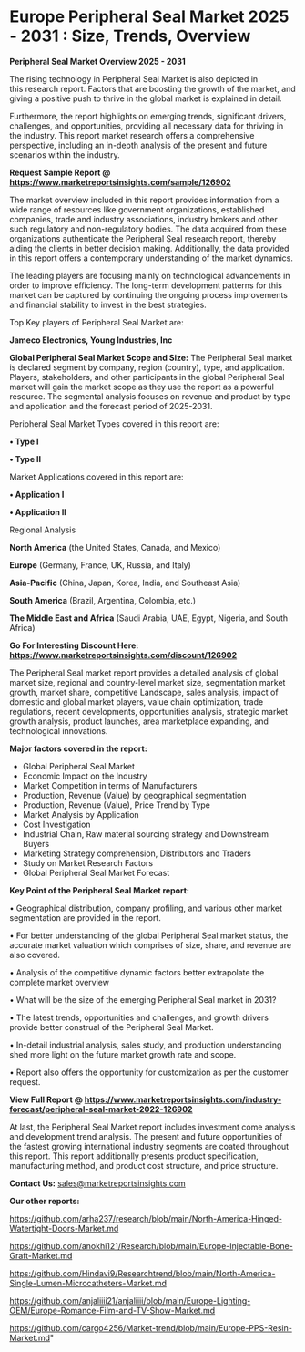  # Europe Peripheral Seal Market 2025 - 2031 : Size, Trends, Overview

<Strong> Peripheral Seal Market Overview 2025 - 2031</strong>

The rising technology in Peripheral Seal Market is also depicted in this research report. Factors that are boosting the growth of the market, and giving a positive push to thrive in the global market is explained in detail.

Furthermore, the report highlights on emerging trends, significant drivers, challenges, and opportunities, providing all necessary data for thriving in the industry. This report market research offers a comprehensive perspective, including an in-depth analysis of the present and future scenarios within the industry.

<strong>Request Sample Report @ <a href=https://www.marketreportsinsights.com/sample/126902>https://www.marketreportsinsights.com/sample/126902</a></strong>

The market overview included in this report provides information from a wide range of resources like government organizations, established companies, trade and industry associations, industry brokers and other such regulatory and non-regulatory bodies. The data acquired from these organizations authenticate the Peripheral Seal research report, thereby aiding the clients in better decision making. Additionally, the data provided in this report offers a contemporary understanding of the market dynamics.

The leading players are focusing mainly on technological advancements in order to improve efficiency. The long-term development patterns for this market can be captured by continuing the ongoing process improvements and financial stability to invest in the best strategies.

Top Key players of Peripheral Seal Market are:

<strong>Jameco Electronics, Young Industries, Inc</strong>

<strong><b>Global Peripheral Seal Market Scope and Size:</b></strong>
The Peripheral Seal market is declared segment by company, region (country), type, and application. Players, stakeholders, and other participants in the global Peripheral Seal market will gain the market scope as they use the report as a powerful resource. The segmental analysis focuses on revenue and product by type and application and the forecast period of 2025-2031.

Peripheral Seal Market Types covered in this report are:

<strong>• Type I

• Type II</strong>

Market Applications covered in this report are:

<strong>• Application I

• Application II</strong> 

Regional Analysis

<strong>North America</strong> (the United States, Canada, and Mexico)

<strong>Europe</strong> (Germany, France, UK, Russia, and Italy)

<strong>Asia-Pacific</strong> (China, Japan, Korea, India, and Southeast Asia)

<strong>South America</strong> (Brazil, Argentina, Colombia, etc.)

<strong>The Middle East and Africa</strong> (Saudi Arabia, UAE, Egypt, Nigeria, and South Africa)

<strong>Go For Interesting Discount Here: <a href=https://www.marketreportsinsights.com/discount/126902>https://www.marketreportsinsights.com/discount/126902</a></strong>

The Peripheral Seal market report provides a detailed analysis of global market size, regional and country-level market size, segmentation market growth, market share, competitive Landscape, sales analysis, impact of domestic and global market players, value chain optimization, trade regulations, recent developments, opportunities analysis, strategic market growth analysis, product launches, area marketplace expanding, and technological innovations.

<strong><b>Major factors covered in the report:</b></strong>
<ul>
  <li>Global Peripheral Seal Market </li>
  <li>Economic Impact on the Industry</li>
  <li>Market Competition in terms of Manufacturers</li>
  <li>Production, Revenue (Value) by geographical segmentation</li>
  <li>Production, Revenue (Value), Price Trend by Type</li>
  <li>Market Analysis by Application</li>
  <li>Cost Investigation</li>
  <li>Industrial Chain, Raw material sourcing strategy and Downstream Buyers</li>
  <li>Marketing Strategy comprehension, Distributors and Traders</li>
  <li>Study on Market Research Factors</li>
  <li>Global Peripheral Seal Market Forecast</li>
</ul>

<strong><b>Key Point of the Peripheral Seal Market report:</b></strong>

• Geographical distribution, company profiling, and various other market segmentation are provided in the report.

• For better understanding of the global Peripheral Seal market status, the accurate market valuation which comprises of size, share, and revenue are also covered.

• Analysis of the competitive dynamic factors better extrapolate the complete market overview

• What will be the size of the emerging Peripheral Seal market in 2031?

• The latest trends, opportunities and challenges, and growth drivers provide better construal of the Peripheral Seal Market.

• In-detail industrial analysis, sales study, and production understanding shed more light on the future market growth rate and scope.

• Report also offers the opportunity for customization as per the customer request.

<strong><b>View Full Report @ <a href=https://www.marketreportsinsights.com/industry-forecast/peripheral-seal-market-2022-126902>https://www.marketreportsinsights.com/industry-forecast/peripheral-seal-market-2022-126902</a></b></strong>


At last, the Peripheral Seal Market report includes investment come analysis and development trend analysis. The present and future opportunities of the fastest growing international industry segments are coated throughout this report. This report additionally presents product specification, manufacturing method, and product cost structure, and price structure.

<strong>Contact Us:</strong>
sales@marketreportsinsights.com

<strong>Our other reports:</strong>

<a href=https://github.com/arha237/research/blob/main/North-America-Hinged-Watertight-Doors-Market.md>https://github.com/arha237/research/blob/main/North-America-Hinged-Watertight-Doors-Market.md</a>

<a href=https://github.com/anokhi121/Research/blob/main/Europe-Injectable-Bone-Graft-Market.md>https://github.com/anokhi121/Research/blob/main/Europe-Injectable-Bone-Graft-Market.md</a>

<a href=https://github.com/Hindavi9/Researchtrend/blob/main/North-America-Single-Lumen-Microcatheters-Market.md>https://github.com/Hindavi9/Researchtrend/blob/main/North-America-Single-Lumen-Microcatheters-Market.md</a>

<a href=https://github.com/anjaliiii21/anjaliiii/blob/main/Europe-Lighting-OEM/Europe-Romance-Film-and-TV-Show-Market.md>https://github.com/anjaliiii21/anjaliiii/blob/main/Europe-Lighting-OEM/Europe-Romance-Film-and-TV-Show-Market.md</a>

<a href=https://github.com/cargo4256/Market-trend/blob/main/Europe-PPS-Resin-Market.md>https://github.com/cargo4256/Market-trend/blob/main/Europe-PPS-Resin-Market.md</a>"
